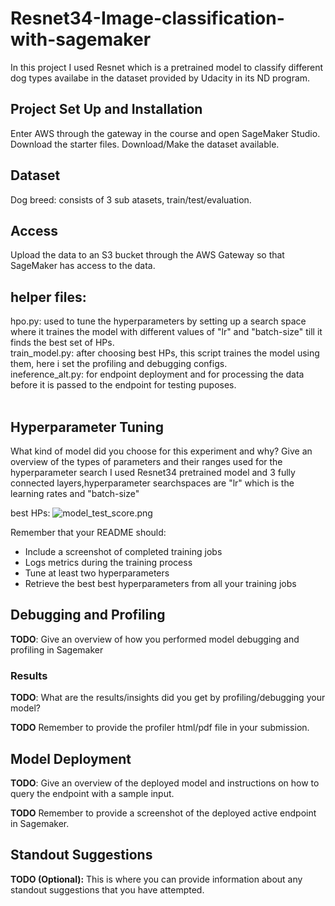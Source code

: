 # Resnet34-Image-classification-with-sagemaker
In this project I used Resnet which is a pretrained model to classify different dog types availabe in the dataset provided by Udacity in its ND program.

## Project Set Up and Installation
Enter AWS through the gateway in the course and open SageMaker Studio. 
Download the starter files.
Download/Make the dataset available. 

## Dataset
Dog breed: consists of 3 sub atasets, train/test/evaluation.

## Access
Upload the data to an S3 bucket through the AWS Gateway so that SageMaker has access to the data. 

## helper files: <br>
hpo.py: used to tune the hyperparameters by setting up a search space where it traines the model with different values of "lr" and "batch-size" till it finds the best set of HPs.<br>
train_model.py: after choosing best HPs, this script traines the model using them, here i set the profiling and debugging configs. <br>
ineference_alt.py: for endpoint deployment and for processing the data before it is passed to the endpoint for testing puposes. <br><br>

## Hyperparameter Tuning
What kind of model did you choose for this experiment and why? Give an overview of the types of parameters and their ranges used for the hyperparameter search
I used Resnet34 pretrained model and 3 fully connected layers,hyperparameter searchspaces are "lr" which is the learning rates and "batch-size"<br>

best HPs:
![model_test_score.png](fig2.png)

Remember that your README should:
- Include a screenshot of completed training jobs
- Logs metrics during the training process
- Tune at least two hyperparameters
- Retrieve the best best hyperparameters from all your training jobs

## Debugging and Profiling
**TODO**: Give an overview of how you performed model debugging and profiling in Sagemaker

### Results
**TODO**: What are the results/insights did you get by profiling/debugging your model?

**TODO** Remember to provide the profiler html/pdf file in your submission.


## Model Deployment
**TODO**: Give an overview of the deployed model and instructions on how to query the endpoint with a sample input.

**TODO** Remember to provide a screenshot of the deployed active endpoint in Sagemaker.

## Standout Suggestions
**TODO (Optional):** This is where you can provide information about any standout suggestions that you have attempted.

